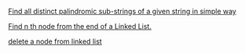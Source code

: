 [Find all distinct palindromic sub-strings of a given string in simple way](https://github.com/thecoder8890/simplify-code/blob/master/DistinctPalindrom.java)


[Find n th node from the end of a Linked List.](https://github.com/thecoder8890/simplify-code/blob/master/FindLastLL)

[delete a node from linked list](https://github.com/thecoder8890/simplify-code/blob/master/LinkedlistDeleteNode.java)
